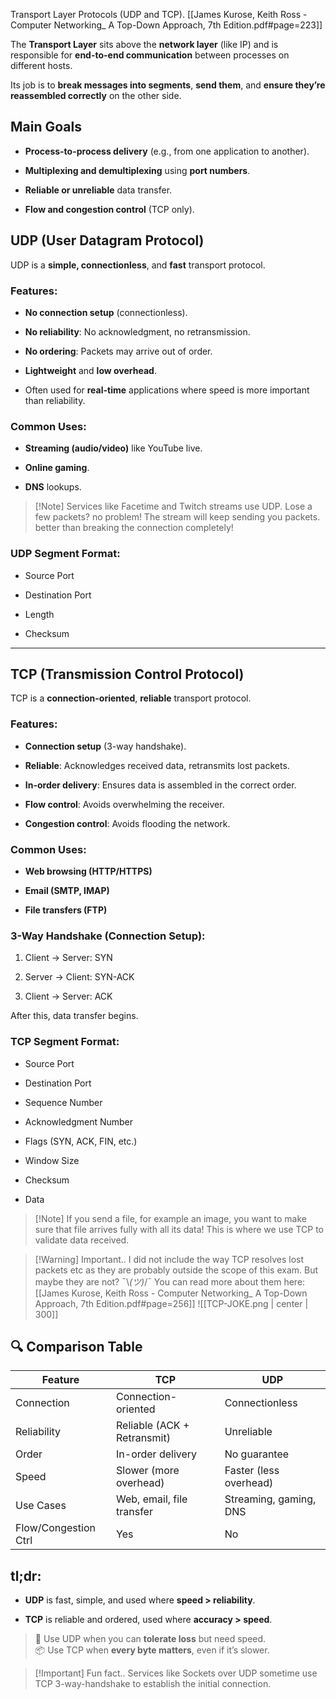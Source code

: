 Transport Layer Protocols (UDP and TCP).
[[James Kurose, Keith Ross - Computer Networking_ A Top-Down Approach, 7th Edition.pdf#page=223]]


The **Transport Layer** sits above the **network layer** (like IP) and is responsible for **end-to-end communication** between processes on different hosts.

Its job is to **break messages into segments**, **send them**, and **ensure they’re reassembled correctly** on the other side.


## Main Goals
- **Process-to-process delivery** (e.g., from one application to another).
    
- **Multiplexing and demultiplexing** using **port numbers**.
    
- **Reliable or unreliable** data transfer.
    
- **Flow and congestion control** (TCP only).
    


## UDP (User Datagram Protocol)

UDP is a **simple, connectionless**, and **fast** transport protocol.

### Features:

- **No connection setup** (connectionless).
    
- **No reliability**: No acknowledgment, no retransmission.
    
- **No ordering**: Packets may arrive out of order.
    
- **Lightweight** and **low overhead**.
    
- Often used for **real-time** applications where speed is more important than reliability.
    

### Common Uses:

- **Streaming (audio/video)** like YouTube live.
    
- **Online gaming**.
    
- **DNS** lookups.

> [!Note] Services like Facetime and Twitch streams use UDP. Lose a few packets? no problem! The stream will keep sending you packets. 
> better than breaking the connection completely!

### UDP Segment Format:

- Source Port
    
- Destination Port
    
- Length
    
- Checksum
    

---

## TCP (Transmission Control Protocol)

TCP is a **connection-oriented**, **reliable** transport protocol.

### Features:

- **Connection setup** (3-way handshake).
    
- **Reliable**: Acknowledges received data, retransmits lost packets.
    
- **In-order delivery**: Ensures data is assembled in the correct order.
    
- **Flow control**: Avoids overwhelming the receiver.
    
- **Congestion control**: Avoids flooding the network.
    

### Common Uses:

- **Web browsing (HTTP/HTTPS)**
    
- **Email (SMTP, IMAP)**
    
- **File transfers (FTP)**
    

### 3-Way Handshake (Connection Setup):

1. Client → Server: SYN
    
2. Server → Client: SYN-ACK
    
3. Client → Server: ACK
    

After this, data transfer begins.

### TCP Segment Format:

- Source Port
    
- Destination Port
    
- Sequence Number
    
- Acknowledgment Number
    
- Flags (SYN, ACK, FIN, etc.)
    
- Window Size
    
- Checksum
    
- Data




> [!Note] If you send a file, for example an image, you want to make sure that file arrives fully with all its data! 
> This is where we use TCP to validate data received.


> [!Warning] Important..
> I did not include the way TCP resolves lost packets etc as they are probably outside the scope of this exam.
> But maybe they are not? ¯\\_(ツ)_/¯ 
> You can read more about them here:
> [[James Kurose, Keith Ross - Computer Networking_ A Top-Down Approach, 7th Edition.pdf#page=256]]
> ![[TCP-JOKE.png | center | 300]]

## 🔍 Comparison Table

|Feature|TCP|UDP|
|---|---|---|
|Connection|Connection-oriented|Connectionless|
|Reliability|Reliable (ACK + Retransmit)|Unreliable|
|Order|In-order delivery|No guarantee|
|Speed|Slower (more overhead)|Faster (less overhead)|
|Use Cases|Web, email, file transfer|Streaming, gaming, DNS|
|Flow/Congestion Ctrl|Yes|No|



## tl;dr: 

- **UDP** is fast, simple, and used where **speed > reliability**.
    
- **TCP** is reliable and ordered, used where **accuracy > speed**.
    

> 🎯 Use UDP when you can **tolerate loss** but need speed.  
> 📦 Use TCP when **every byte matters**, even if it’s slower.

> [!Important] Fun fact..
> Services like Sockets over UDP sometime use TCP 3-way-handshake to establish the initial connection.